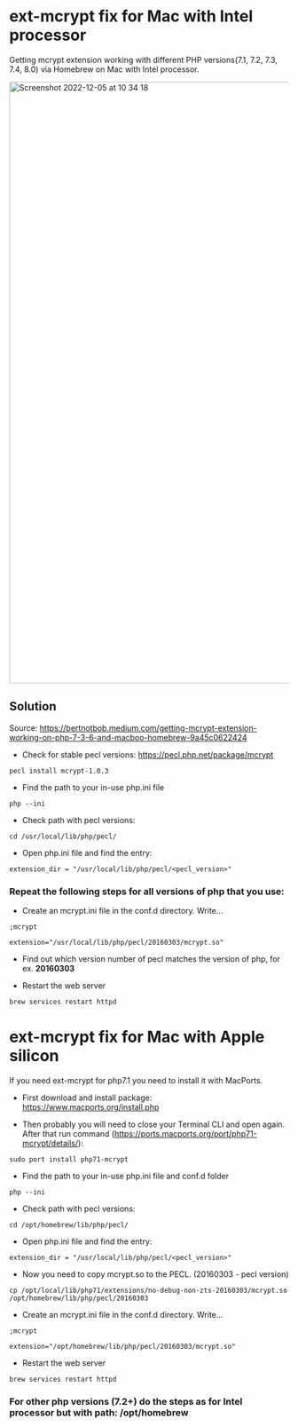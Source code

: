 # ext-mcrypt fix for Mac with Intel processor

Getting mcrypt extension working with different PHP versions(7.1, 7.2, 7.3, 7.4, 8.0) via Homebrew on Mac with Intel processor.


<img width="1084" alt="Screenshot 2022-12-05 at 10 34 18" src="https://user-images.githubusercontent.com/35255562/205603298-22200b9e-ca63-4b57-9816-c3097e1d1d8a.png">


## Solution

Source: https://bertnotbob.medium.com/getting-mcrypt-extension-working-on-php-7-3-6-and-macboo-homebrew-9a45c0622424

- Check for stable pecl versions: https://pecl.php.net/package/mcrypt

`pecl install mcrypt-1.0.3`

- Find the path to your in-use php.ini file

`php --ini`

- Check path with pecl versions:

`cd /usr/local/lib/php/pecl/`

- Open php.ini file and find the entry:

`extension_dir = "/usr/local/lib/php/pecl/<pecl_version>"`


### Repeat the following steps for all versions of php that you use:

- Create an mcrypt.ini file in the conf.d directory. Write…

```
;mcrypt

extension="/usr/local/lib/php/pecl/20160303/mcrypt.so"
```

- Find out which version number of pecl matches the version of php, for ex. **20160303**

- Restart the web server

`brew services restart httpd`



# ext-mcrypt fix for Mac with Apple silicon

If you need ext-mcrypt for php7.1 you need to install it with MacPorts.

- First download and install package: https://www.macports.org/install.php

- Then probably you will need to close your Terminal CLI and open again. After that run command (https://ports.macports.org/port/php71-mcrypt/details/):

`sudo port install php71-mcrypt`

- Find the path to your in-use php.ini file and conf.d folder

`php --ini`

- Check path with pecl versions:

`cd /opt/homebrew/lib/php/pecl/`

- Open php.ini file and find the entry:

`extension_dir = "/usr/local/lib/php/pecl/<pecl_version>"`

- Now you need to copy mcrypt.so to the PECL. (20160303 - pecl version)

`cp /opt/local/lib/php71/extensions/no-debug-non-zts-20160303/mcrypt.so /opt/homebrew/lib/php/pecl/20160303`


- Create an mcrypt.ini file in the conf.d directory. Write…

```
;mcrypt

extension="/opt/homebrew/lib/php/pecl/20160303/mcrypt.so"
```

- Restart the web server

`brew services restart httpd`

### For other php versions (7.2+) do the steps as for Intel processor but with path: /opt/homebrew 
